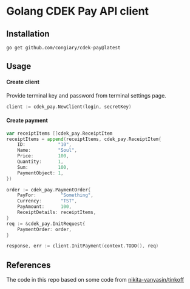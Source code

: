 # Golang CDEK Pay API client

## Installation
```shell
go get github.com/congiary/cdek-pay@latest
```

## Usage

#### Create client
Provide terminal key and password from terminal settings page.
```go
client := cdek_pay.NewClient(login, secretKey)
```

#### Create payment
```go
var receiptItems []cdek_pay.ReceiptItem
receiptItems = append(receiptItems, cdek_pay.ReceiptItem{
    ID:            "10",
    Name:          "Soul",
    Price:         100,
    Quantity:      1,
    Sum:           100,
    PaymentObject: 1,
})

order := cdek_pay.PaymentOrder{
    PayFor:         "Something",
    Currency:       "TST",
    PayAmount:      100,
    ReceiptDetails: receiptItems,
}
req := &cdek_pay.InitRequest{
    PaymentOrder: order,
}

response, err := client.InitPayment(context.TODO(), req)
```

## References
The code in this repo based on some code from [nikita-vanyasin/tinkoff](https://github.com/nikita-vanyasin/tinkoff)